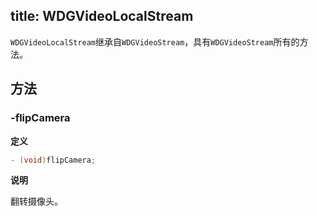 title: WDGVideoLocalStream
---

`WDGVideoLocalStream`继承自`WDGVideoStream`，具有`WDGVideoStream`所有的方法。

## 方法

### -flipCamera

**定义**

```objectivec
- (void)flipCamera;
```

**说明**

翻转摄像头。
